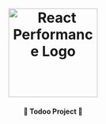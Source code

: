 <h1 align="center">
    <img alt="React Performance Logo" width="180" height="180" src="https://user-images.githubusercontent.com/58401291/153324445-0dca465b-2c59-483c-bad9-9994ee72ee1f.png" />
    <br>
</h1>


<h4 align="center">
 🚀 Todoo Project 🚀
</h4>

